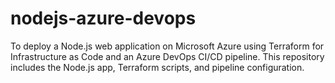 # nodejs-azure-devops
To deploy a Node.js web application on Microsoft Azure using Terraform for Infrastructure as Code and an Azure DevOps CI/CD pipeline. This repository includes the Node.js app, Terraform scripts, and pipeline configuration.
